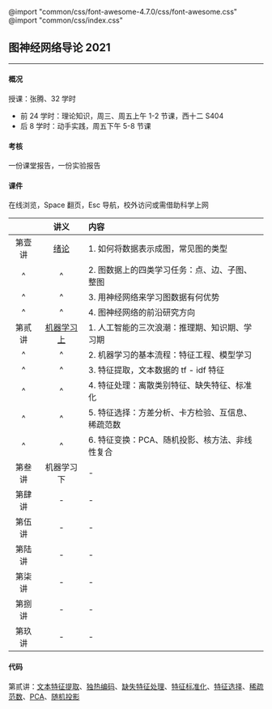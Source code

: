 @import "common/css/font-awesome-4.7.0/css/font-awesome.css"
@import "common/css/index.css"

## 图神经网络导论 2021

---

#### 概况

授课：张腾、32 学时

- 前 24 学时：理论知识，周三、周五上午 1-2 节课，西十二 S404
- 后 8 学时：动手实践，周五下午 5-8 节课

#### 考核

一份课堂报告，一份实验报告

#### 课件

在线浏览，Space 翻页，Esc 导航，校外访问或需借助科学上网

<div class="threelines outline" markdown=1>

|        |             讲义             | 内容                                              |
| :----: | :--------------------------: | :------------------------------------------------ |
| 第壹讲 |     [绪论](2021/01.html)     | 1. 如何将数据表示成图，常见图的类型               |
|   ^    |              ^               | 2. 图数据上的四类学习任务：点、边、子图、整图     |
|   ^    |              ^               | 3. 用神经网络来学习图数据有何优势                 |
|   ^    |              ^               | 4. 图神经网络的前沿研究方向                       |
| 第贰讲 | [机器学习 上](2021/02a.html) | 1. 人工智能的三次浪潮：推理期、知识期、学习期     |
|   ^    |              ^               | 2. 机器学习的基本流程：特征工程、模型学习         |
|   ^    |              ^               | 3. 特征提取，文本数据的 tf - idf 特征             |
|   ^    |              ^               | 4. 特征处理：离散类别特征、缺失特征、标准化       |
|   ^    |              ^               | 5. 特征选择：方差分析、卡方检验、互信息、稀疏范数 |
|   ^    |              ^               | 6. 特征变换：PCA、随机投影、核方法、非线性复合    |
| 第叁讲 |         机器学习 下          | -                                                 |
| 第肆讲 |              -               | -                                                 |
| 第伍讲 |              -               | -                                                 |
| 第陆讲 |              -               | -                                                 |
| 第柒讲 |              -               | -                                                 |
| 第捌讲 |              -               | -                                                 |
| 第玖讲 |              -               | -                                                 |

</div>

#### 代码

第贰讲：[文本特征提取](python/text-feat.ipynb)、[独热编码](python/one-hot-encoding.ipynb)、[缺失特征处理](python/missing-feat.ipynb)、[特征标准化](python/feat-scaler.ipynb)、[特征选择](python/feat-selection.ipynb)、[稀疏范数](python/sparse-norm.ipynb)、[PCA](python/pca.ipynb)、[随机投影](python/random-projection.ipynb)
